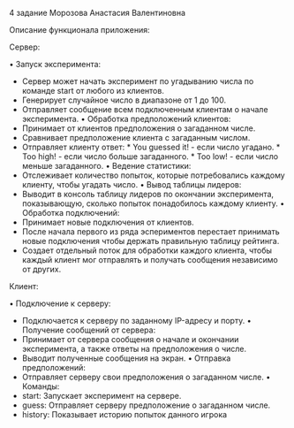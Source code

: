 4 задание Морозова Анастасия Валентиновна

Описание функционала приложения:

Сервер:

•  Запуск эксперимента:
  *  Сервер может начать эксперимент по угадыванию числа по команде start от любого из клиентов.
  *  Генерирует случайное число в диапазоне от 1 до 100.
  *  Отправляет сообщение всем подключенным клиентам о начале эксперимента.
•  Обработка предположений клиентов:
  *  Принимает от клиентов предположения о загаданном числе.
  *  Сравнивает предположение клиента с загаданным числом.
  *  Отправляет клиенту ответ:
    *  You guessed it! - если число угадано.
    *  Too high! - если число больше загаданного.
    *  Too low! - если число меньше загаданного.
•  Ведение статистики:
  *  Отслеживает количество попыток, которые потребовались каждому клиенту, чтобы угадать число.
•  Вывод таблицы лидеров:
  *  Выводит в консоль таблицу лидеров по окончании эксперимента, показывающую, сколько попыток понадобилось каждому клиенту.
•  Обработка подключений:
  *  Принимает новые подключения от клиентов.
  *  После начала первого из ряда эспериментов перестает принимать новые подключения чтобы держать правильную таблицу рейтинга.
  *  Создает отдельный поток для обработки каждого клиента, чтобы каждый клиент мог отправлять и получать сообщения независимо от других.

Клиент:

•  Подключение к серверу:
  *  Подключается к серверу по заданному IP-адресу и порту.
•  Получение сообщений от сервера:
  *  Принимает от сервера сообщения о начале и окончании эксперимента, а также ответы на предположения о числе.
  *  Выводит полученные сообщения на экран.
•  Отправка предположений:
  *  Отправляет серверу свои предположения о загаданном числе.
•  Команды:
  *  start: Запускает эксперимент на сервере.
  *  guess: Отправляет серверу предположение о загаданном числе.
  *  history: Показывает историю попыток данного игрока
